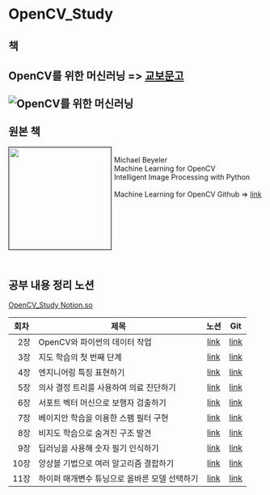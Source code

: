 # OpenCV_Study

책
------------------
OpenCV를 위한 머신러닝 => [교보문고](http://www.kyobobook.co.kr/product/detailViewKor.laf?ejkGb=KOR&mallGb=KOR&barcode=9791161750965&orderClick=LAG&Kc=)
<br>
<br>
![OpenCV를 위한 머신러닝](http://image.kyobobook.co.kr/images/book/large/965/l9791161750965.jpg)
<br>
<br>
원본 책
---------
<img src="https://images-na.ssl-images-amazon.com/images/I/41CKBKW8y4L.jpg" width="200" align="left" style="padding: 1px; border: 1px solid black; margin-right: 5px"/> <br/>
Michael Beyeler<br>
Machine Learning for OpenCV<br>
Intelligent Image Processing with Python<br><br>
Machine Learning for OpenCV Github  => [link](https://github.com/mbeyeler/opencv-machine-learning)

<br><br><br><br><br>
공부 내용 정리 노션
-----------------
[OpenCV_Study Notion.so](https://www.notion.so/OpenCV-8b5b3e091aef48b38753e6201c7f60be)

| <center>회차 | <center>제목 | <center>노션 | <center>Git |
| - | - | - | - |
| <div style="text-align: right">2장 | OpenCV와 파이썬의 데이터 작업 | <center>[link](https://www.notion.so/2-OpenCV-de42556949ba415cbd4501fb985596a6) | <center>[link]() |
| <div style="text-align: right">3장 | 지도 학습의 첫 번째 단계 | <center>[link](https://www.notion.so/3-003a4f656d7f446eb34d05b11f1c6090) | <center>[link]() |
| <div style="text-align: right">4장 | 엔지니어링 특징 표현하기 | <center>[link](https://www.notion.so/4-2d2c4a08aed04ea98c813947c48710c5) | <center>[link]() |
| <div style="text-align: right">5장 | 의사 결정 트리를 사용하여 의료 진단하기 | <center>[link](https://www.notion.so/5-4ab75dfb72c640edac7433f414621ad0) | <center>[link]() |
| <div style="text-align: right">6장 | 서포트 벡터 머신으로 보행자 검출하기 | <center>[link](https://www.notion.so/6-1db08faa68b54dd4b5d73bc52e9efcb9) | <center>[link]() |
| <div style="text-align: right">7장 | 베이지안 학습을 이용한 스팸 필터 구현 | <center>[link](https://www.notion.so/7-4544b0aa3b914956bba331605a9d11a7) | <center>[link]() |
| <div style="text-align: right">8장 | 비지도 학습으로 숨겨진 구조 발견 | <center>[link](https://www.notion.so/8-1fd045da42ff41eb8c068c25b9f1c88c) | <center>[link]() |
| <div style="text-align: right">9장 | 딥러닝을 사용해 숫자 필기 인식하기 | <center>[link](https://www.notion.so/9-00eab0ab8b9046ffb2776a9ec8234f2b) | <center>[link]() |
| <div style="text-align: right">10장 | 앙상블 기법으로 여러 알고리즘 결합하기 | <center>[link](https://www.notion.so/10-a2d3aef2161c4926932668ac59ef0e7c) | <center>[link]() |
| <div style="text-align: right">11장 | 하이퍼 매개변수 튜닝으로 올바른 모델 선택하기 | <center>[link](https://www.notion.so/11-e6f3b672ad524beb9768c83538167776) | <center>[link]() |
